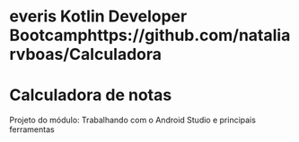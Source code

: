 # everis Kotlin Developer Bootcamphttps://github.com/nataliarvboas/Calculadora
# Calculadora de notas
Projeto do módulo: Trabalhando com o Android Studio e principais ferramentas
